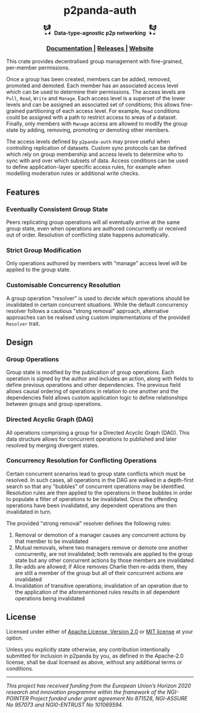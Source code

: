 <h1 align="center">p2panda-auth</h1>

<div align="center">
  <img src="https://raw.githubusercontent.com/p2panda/.github/main/assets/panda-left.gif" width="auto" height="30px">
  <strong>Data-type-agnostic p2p networking</strong>
  <img src="https://raw.githubusercontent.com/p2panda/.github/main/assets/panda-right.gif" width="auto" height="30px">
</div>

<div align="center">
  <h3>
    <a href="https://docs.rs/p2panda-auth">
      Documentation
    </a>
    <span> | </span>
    <a href="https://github.com/p2panda/p2panda/releases">
      Releases
    </a>
    <span> | </span>
    <a href="https://p2panda.org">
      Website
    </a>
  </h3>
</div>

This crate provides decentralised group management with fine-grained, per-member
permissions.

Once a group has been created, members can be added, removed, promoted and demoted. Each
member has an associated access level which can be used to determine their permissions. The
access levels are `Pull`, `Read`, `Write` and `Manage`. Each access level is a superset of the
lower levels and can be assigned an associated set of conditions; this allows fine-grained
partitioning of each access level. For example, `Read` conditions could be assigned with a
path to restrict access to areas of a dataset. Finally, only members with `Manage` access are
allowed to modify the group state by adding, removing, promoting or demoting other members.

The access levels defined by `p2panda-auth` may prove useful when controlling replication of
datasets. Custom sync protocols can be defined which rely on group membership and access
levels to determine who to sync with and over which subsets of data. Access conditions can be
used to define application-layer specific access rules, for example when modelling moderation
rules or additional write checks.

## Features

### Eventually Consistent Group State

Peers replicating group operations will all eventually arrive at the same group state, even
when operations are authored concurrently or received out of order. Resolution of conflicting
state happens automatically.

### Strict Group Modification

Only operations authored by members with “manage” access level will be applied to the group
state.

### Customisable Concurrency Resolution

A group operation "resolver" is used to decide which operations should be invalidated in
certain concurrent situations. While the default concurrency resolver follows a cautious
"strong removal" approach, alternative approaches can be realised using custom implementations
of the provided `Resolver` trait.

## Design

### Group Operations

Group state is modified by the publication of group operations. Each operation is signed by
the author and includes an action, along with fields to define previous operations and other
dependencies. The previous field allows causal ordering of operations in relation to one
another and the dependencies field allows custom application logic to define relationships
between groups and group operations.

### Directed Acyclic Graph (DAG)

All operations comprising a group for a Directed Acyclic Graph (DAG). This data structure
allows for concurrent operations to published and later resolved by merging divergent states.

### Concurrency Resolution for Conflicting Operations

Certain concurrent scenarios lead to group state conflicts which must be resolved. In such
cases, all operations in the DAG are walked in a depth-first search so that any "bubbles" of
concurrent operations may be identified. Resolution rules are then applied to the operations
in these bubbles in order to populate a filter of operations to be invalidated. Once the
offending operations have been invalidated, any dependent operations are then invalidated in
turn.

The provided "strong removal" resolver defines the following rules:

1) Removal or demotion of a manager causes any concurrent actions by that member to be
   invalidated
2) Mutual removals, where two managers remove or demote one another concurrently, are not
   invalidated; both removals are applied to the group state but any other concurrent actions
   by those members are invalidated
3) Re-adds are allowed; if Alice removes Charlie then re-adds them, they are still a member of
   the group but all of their concurrent actions are invalidated
4) Invalidation of transitive operations; invalidation of an operation due to the application
   of the aforementioned rules results in all dependent operations being invalidated

## License

Licensed under either of [Apache License, Version 2.0] or [MIT license] at your option.

Unless you explicitly state otherwise, any contribution intentionally submitted for inclusion in
p2panda by you, as defined in the Apache-2.0 license, shall be dual licensed as above, without any
additional terms or conditions.

[Apache License, Version 2.0]: https://github.com/p2panda/p2panda/blob/main/LICENSES/Apache-2.0.txt
[MIT license]: https://github.com/p2panda/p2panda/blob/main/LICENSES/MIT.txt

---

*This project has received funding from the European Union’s Horizon 2020
research and innovation programme within the framework of the NGI-POINTER
Project funded under grant agreement No 871528, NGI-ASSURE No 957073 and
NGI0-ENTRUST No 101069594*.